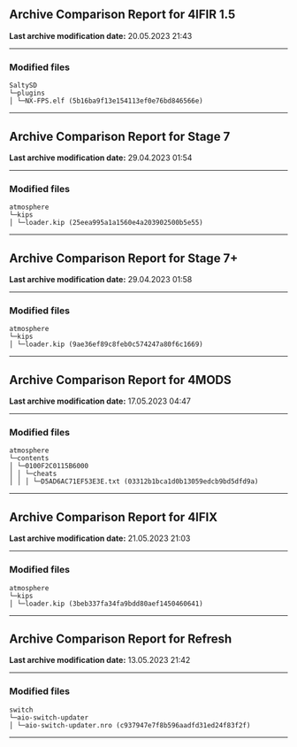 <h2>Archive Comparison Report for <b>4IFIR 1.5</b></h2><b>Last archive modification date:</b> 20.05.2023 21:43<hr>

<h3>Modified files</h3>
<code>SaltySD
└─plugins
│ └─NX-FPS.elf (5b16ba9f13e154113ef0e76bd846566e)
</code>
<hr>

<h2>Archive Comparison Report for <b>Stage 7</b></h2><b>Last archive modification date:</b> 29.04.2023 01:54<hr>

<h3>Modified files</h3>
<code>atmosphere
└─kips
│ └─loader.kip (25eea995a1a1560e4a203902500b5e55)
</code>
<hr>

<h2>Archive Comparison Report for <b>Stage 7+</b></h2><b>Last archive modification date:</b> 29.04.2023 01:58<hr>

<h3>Modified files</h3>
<code>atmosphere
└─kips
│ └─loader.kip (9ae36ef89c8feb0c574247a80f6c1669)
</code>
<hr>

<h2>Archive Comparison Report for <b>4MODS</b></h2><b>Last archive modification date:</b> 17.05.2023 04:47<hr>

<h3>Modified files</h3>
<code>atmosphere
└─contents
│ └─0100F2C0115B6000
│ │ └─cheats
│ │ │ └─D5AD6AC71EF53E3E.txt (03312b1bca1d0b13059edcb9bd5dfd9a)
</code>
<hr>

<h2>Archive Comparison Report for <b>4IFIX</b></h2><b>Last archive modification date:</b> 21.05.2023 21:03<hr>

<h3>Modified files</h3>
<code>atmosphere
└─kips
│ └─loader.kip (3beb337fa34fa9bdd80aef1450460641)
</code>
<hr>

<h2>Archive Comparison Report for <b>Refresh</b></h2><b>Last archive modification date:</b> 13.05.2023 21:42<hr>

<h3>Modified files</h3>
<code>switch
└─aio-switch-updater
│ └─aio-switch-updater.nro (c937947e7f8b596aadfd31ed24f83f2f)
</code>
<hr>

